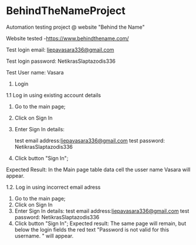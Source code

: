 # BehindTheNameProject

Automation testing project @ website "Behind the Name"

Website tested -https://www.behindthename.com/
  
  Test login email: liepavasara336@gmail.com
  
  Test login password: NetikrasSlaptazodis336
  
  Test User name: Vasara

1. Login

1.1 Log in using existing account details
  1. Go to the main page;
  2. Click on Sign In
  3. Enter Sign In details:
    
      test email address:liepavasara336@gmail.com
      test password: NetikrasSlaptazodis336
      
   4.  Click button "Sign In";
   
Expected Result: In the Main page table data cell the usser name Vasara will appear.


1.2. Log in using incorrect email adress

1. Go to the main page;
2. Click on Sign In
3. Enter Sign In details:
           test email address:liepavasara336@gmail.com
           test password: NetikrasSlaptazodis336
 4. Click button "Sign In";
Expected result: The same page will remain, 
but below the login fields the red text "Password is not valid for this username. " will appear.
